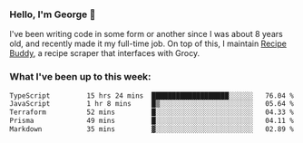 ### Hello, I'm George 👋

I've been writing code in some form or another since I was about 8 years old, and recently made it my full-time job. On top of this, I maintain [Recipe Buddy](https://github.com/georgegebbett/recipe-buddy), a recipe scraper that interfaces with Grocy.  

<!--
**georgegebbett/georgegebbett** is a ✨ _special_ ✨ repository because its `README.md` (this file) appears on your GitHub profile.

Here are some ideas to get you started:

- 🔭 I’m currently working on ...
- 🌱 I’m currently learning ...
- 👯 I’m looking to collaborate on ...
- 🤔 I’m looking for help with ...
- 💬 Ask me about ...
- 📫 How to reach me: ...
- 😄 Pronouns: ...
- ⚡ Fun fact: ...
-->

### What I've been up to this week:
<!--START_SECTION:waka-->

```txt
TypeScript         15 hrs 24 mins  ███████████████████░░░░░░   76.04 %
JavaScript         1 hr 8 mins     █▒░░░░░░░░░░░░░░░░░░░░░░░   05.64 %
Terraform          52 mins         █░░░░░░░░░░░░░░░░░░░░░░░░   04.33 %
Prisma             49 mins         █░░░░░░░░░░░░░░░░░░░░░░░░   04.11 %
Markdown           35 mins         ▓░░░░░░░░░░░░░░░░░░░░░░░░   02.89 %
```

<!--END_SECTION:waka-->
